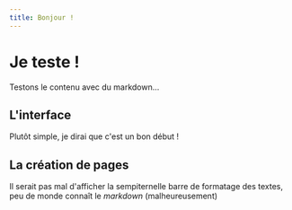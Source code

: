 ```yaml
---
title: Bonjour !
---
```

# Je teste !

Testons le contenu avec du markdown...

## L'interface
Plutôt simple, je dirai que c'est un bon début !

## La création de pages
Il serait pas mal d'afficher la sempiternelle barre de formatage des textes, peu de monde connaît le *markdown* (malheureusement)